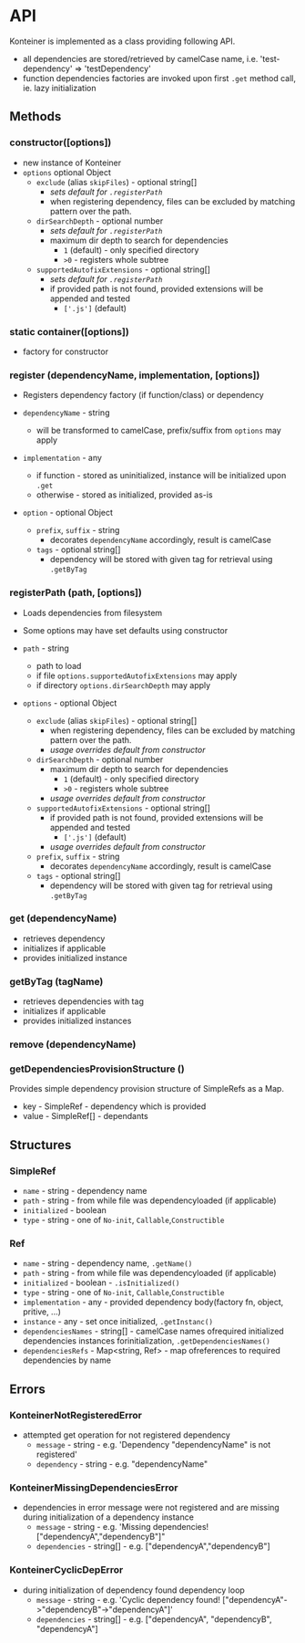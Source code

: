 # API

Konteiner is implemented as a class providing following API.
- all dependencies are stored/retrieved by camelCase name, i.e. 'test-dependency' => 'testDependency'
- function dependencies factories are invoked upon first `.get` method call, ie. lazy initialization

## Methods

### constructor([options])
- new instance of Konteiner
- `options` optional Object
	- `exclude` (alias `skipFiles`) - optional string[]
		- _sets default for `.registerPath`_
		- when registering dependency, files can be excluded by matching pattern over the path.
	- `dirSearchDepth` - optional number
		- _sets default for `.registerPath`_ 
		- maximum dir depth to search for dependencies
			- `1` (default) - only specified directory
			- `>0` - registers whole subtree
	- `supportedAutofixExtensions` - optional string[]
		- _sets default for `.registerPath`_
		- if provided path is not found, provided extensions will be appended and tested
			- `['.js']` (default)

### static container([options])
- factory for constructor

### register (dependencyName, implementation, [options])
- Registers dependency factory (if function/class) or dependency

- `dependencyName` - string
	- will be transformed to camelCase, prefix/suffix from `options` may apply
- `implementation` - any
	- if function - stored as uninitialized, instance will be initialized upon `.get`
	- otherwise - stored as initialized, provided as-is
- `option` - optional Object
	- `prefix`, `suffix` - string
		- decorates `dependencyName` accordingly, result is camelCase
	- `tags` - optional string[]
		- dependency will be stored with given tag for retrieval using `.getByTag`

### registerPath (path, [options])
- Loads dependencies from filesystem
- Some options may have set defaults using constructor

- `path` - string
	- path to load
	- if file `options.supportedAutofixExtensions` may apply
	- if directory `options.dirSearchDepth` may apply
- `options` - optional Object
	- `exclude` (alias `skipFiles`) - optional string[]
		- when registering dependency, files can be excluded by matching pattern over the path.
		- _usage overrides default from constructor_
	- `dirSearchDepth` - optional number
		- maximum dir depth to search for dependencies
			- `1` (default) - only specified directory
			- `>0` - registers whole subtree
		- _usage overrides default from constructor_
	- `supportedAutofixExtensions` - optional string[]
		- if provided path is not found, provided extensions will be appended and tested
			- `['.js']` (default)
		- _usage overrides default from constructor_
	- `prefix`, `suffix` - string
		- decorates `dependencyName` accordingly, result is camelCase
	- `tags` - optional string[]
		- dependency will be stored with given tag for retrieval using `.getByTag`

### get (dependencyName)
- retrieves dependency
- initializes if applicable
- provides initialized instance

### getByTag (tagName)
- retrieves dependencies with tag
- initializes if applicable
- provides initialized instances

### remove (dependencyName)

### getDependenciesProvisionStructure ()
Provides simple dependency provision structure of SimpleRefs as a Map.

- key - SimpleRef - dependency which is provided
- value - SimpleRef[] - dependants

## Structures

### SimpleRef
- `name` - string - dependency name
- `path` - string - from while file was dependencyloaded (if applicable)
- `initialized` - boolean
- `type` - string - one of `No-init`, `Callable`,`Constructible`

### Ref
- `name` - string - dependency name, `.getName()`
- `path` - string - from while file was dependencyloaded (if applicable)
- `initialized` - boolean - `.isInitialized()`
- `type` - string - one of `No-init`, `Callable`,`Constructible`
- `implementation` - any - provided dependency body(factory fn, object, pritive, ...)
- `instance` - any - set once initialized, `.getInstanc()`
- `dependenciesNames` - string[] - camelCase names ofrequired initialized dependencies instances forinitialization, `.getDependenciesNames()`
- `dependenciesRefs` - Map<string, Ref> - map ofreferences to required dependencies by name

## Errors

### KonteinerNotRegisteredError
- attempted get operation for not registered dependency
	- `message` - string - e.g. 'Dependency "dependencyName" is not registered'
	- `dependency` - string - e.g. "dependencyName"

### KonteinerMissingDependenciesError
- dependencies in error message were not registered and are missing during initialization of a dependency instance
	- `message` - string - e.g. 'Missing dependencies! ["dependencyA","dependencyB"]"
	- `dependencies` - string[] - e.g. ["dependencyA","dependencyB"]

### KonteinerCyclicDepError
- during initialization of dependency found dependency loop
	- `message` - string - e.g. 'Cyclic dependency found! ["dependencyA"->"dependencyB"->"dependencyA"]'
	- `dependencies` - string[] - e.g. ["dependencyA", "dependencyB", "dependencyA"]
